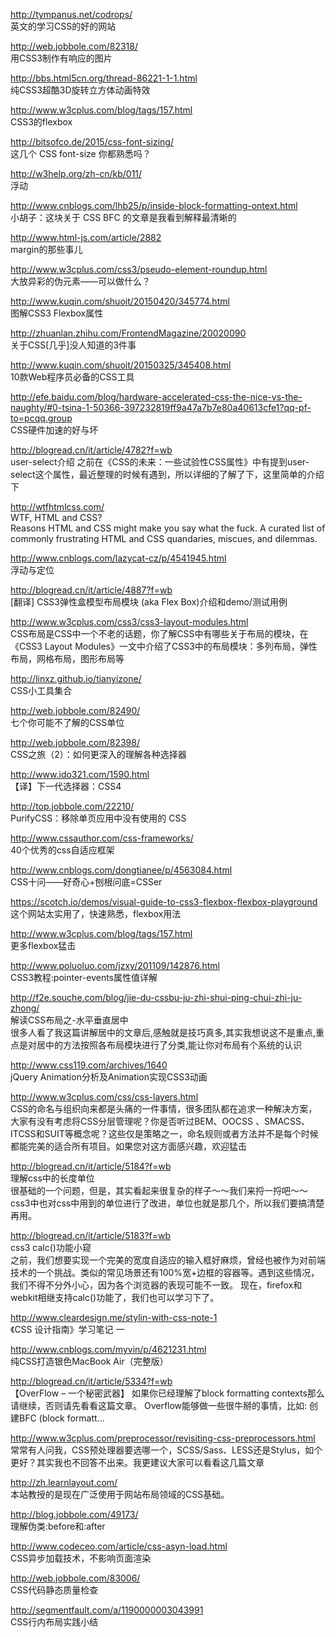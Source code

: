 http://tympanus.net/codrops/<br  />
英文的学习CSS的好的网站

http://web.jobbole.com/82318/<br  />
用CSS3制作有响应的图片

http://bbs.html5cn.org/thread-86221-1-1.html<br  />
纯CSS3超酷3D旋转立方体动画特效

http://www.w3cplus.com/blog/tags/157.html<br  />
CSS3的flexbox

http://bitsofco.de/2015/css-font-sizing/<br  />
这几个 CSS font-size 你都熟悉吗？

http://w3help.org/zh-cn/kb/011/<br  />
浮动

http://www.cnblogs.com/lhb25/p/inside-block-formatting-ontext.html<br  />
小胡子：这块关于 CSS BFC 的文章是我看到解释最清晰的

http://www.html-js.com/article/2882<br  />
margin的那些事儿

http://www.w3cplus.com/css3/pseudo-element-roundup.html<br  />
大放异彩的伪元素——可以做什么？

http://www.kuqin.com/shuoit/20150420/345774.html<br  />
图解CSS3 Flexbox属性

http://zhuanlan.zhihu.com/FrontendMagazine/20020090<br  />
关于CSS[几乎]没人知道的3件事

http://www.kuqin.com/shuoit/20150325/345408.html<br  />
10款Web程序员必备的CSS工具

http://efe.baidu.com/blog/hardware-accelerated-css-the-nice-vs-the-naughty/#0-tsina-1-50366-397232819ff9a47a7b7e80a40613cfe1?qq-pf-to=pcqq.group<br  />
CSS硬件加速的好与坏

http://blogread.cn/it/article/4782?f=wb<br  />
user-select介绍 之前在《CSS的未来：一些试验性CSS属性》中有提到user-select这个属性，最近整理的时候有遇到，所以详细的了解了下，这里简单的介绍下

http://wtfhtmlcss.com/<br  />
WTF, HTML and CSS?<br  />
Reasons HTML and CSS might make you say what the fuck. A curated list of commonly frustrating HTML and CSS quandaries, miscues, and dilemmas.

http://www.cnblogs.com/lazycat-cz/p/4541945.html<br  />
浮动与定位

http://blogread.cn/it/article/4887?f=wb<br  />
[翻译] CSS3弹性盒模型布局模块 (aka Flex Box)介绍和demo/测试用例

http://www.w3cplus.com/css3/css3-layout-modules.html<br  />
CSS布局是CSS中一个不老的话题，你了解CSS中有哪些关于布局的模块，在《CSS3 Layout Modules》一文中介绍了CSS3中的布局模块：多列布局，弹性布局，网格布局，图形布局等

http://linxz.github.io/tianyizone/<br  />
CSS小工具集合

http://web.jobbole.com/82490/<br  />
七个你可能不了解的CSS单位

http://web.jobbole.com/82398/<br  />
CSS之旅（2）：如何更深入的理解各种选择器

http://www.ido321.com/1590.html<br  />
【译】下一代选择器：CSS4

http://top.jobbole.com/22210/<br  />
PurifyCSS：移除单页应用中没有使用的 CSS

http://www.cssauthor.com/css-frameworks/<br  />
40个优秀的css自适应框架

http://www.cnblogs.com/dongtianee/p/4563084.html<br  />
CSS十问——好奇心+刨根问底=CSSer

https://scotch.io/demos/visual-guide-to-css3-flexbox-flexbox-playground<br  />
这个网站太实用了，快速熟悉，flexbox用法

http://www.w3cplus.com/blog/tags/157.html<br  />
更多flexbox猛击

http://www.poluoluo.com/jzxy/201109/142876.html<br  />
CSS3教程:pointer-events属性值详解

http://f2e.souche.com/blog/jie-du-cssbu-ju-zhi-shui-ping-chui-zhi-ju-zhong/<br  />
解读CSS布局之-水平垂直居中<br  />
很多人看了我这篇讲解居中的文章后,感触就是技巧真多,其实我想说这不是重点,重点是对居中的方法按照各布局模块进行了分类,能让你对布局有个系统的认识

http://www.css119.com/archives/1640<br  />
jQuery Animation分析及Animation实现CSS3动画

http://www.w3cplus.com/css/css-layers.html<br  />
CSS的命名与组织向来都是头痛的一件事情，很多团队都在追求一种解决方案，大家有没有考虑将CSS分层管理呢？你是否听过BEM、OOCSS 、SMACSS、ITCSS和SUIT等概念呢？这些仅是策略之一，命名规则或者方法并不是每个时候都能完美的适合所有项目。如果您对这方面感兴趣，欢迎猛击

http://blogread.cn/it/article/5184?f=wb<br  />
理解css中的长度单位<br  />
很基础的一个问题，但是，其实看起来很复杂的样子～～我们来捋一捋吧～～<br  />
css3中也对css中用到的单位进行了改进，单位也就是那几个，所以我们要搞清楚再用。

http://blogread.cn/it/article/5183?f=wb<br  />
css3 calc()功能小窥<br  />
之前，我们想要实现一个完美的宽度自适应的输入框好麻烦，曾经也被作为对前端技术的一个挑战。类似的常见场景还有100%宽+边框的容器等。遇到这些情况，我们不得不分外小心，因为各个浏览器的表现可能不一致。
现在，firefox和webkit相继支持calc()功能了，我们也可以学习下了。

http://www.cleardesign.me/stylin-with-css-note-1<br  />
《CSS 设计指南》学习笔记 一

http://www.cnblogs.com/myvin/p/4621231.html<br  />
纯CSS打造银色MacBook Air（完整版）

http://blogread.cn/it/article/5334?f=wb<br  />
【OverFlow – 一个秘密武器】 如果你已经理解了block formatting contexts那么请继续，否则请先看看这篇文章。 Overflow能够做一些很牛掰的事情，比如: 创建BFC (block formatt... 

http://www.w3cplus.com/preprocessor/revisiting-css-preprocessors.html<br  />
常常有人问我，CSS预处理器要选哪一个，SCSS/Sass、LESS还是Stylus，如个更好？其实我也不回答不出来。我更建议大家可以看看这几篇文章

http://zh.learnlayout.com/<br  />
本站教授的是现在广泛使用于网站布局领域的CSS基础。

http://blog.jobbole.com/49173/<br  />
理解伪类:before和:after

http://www.codeceo.com/article/css-asyn-load.html<br  />
CSS异步加载技术，不影响页面渲染

http://web.jobbole.com/83006/<br  />
CSS代码静态质量检查

http://segmentfault.com/a/1190000003043991<br  />
CSS行内布局实践小结